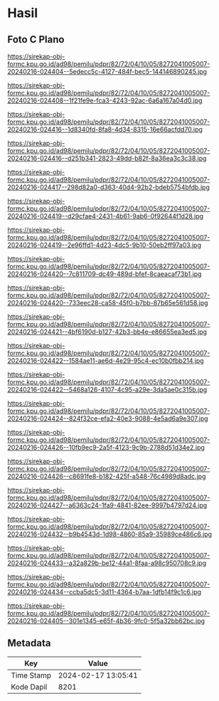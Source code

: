 # Hasil

## Foto C Plano

https://sirekap-obj-formc.kpu.go.id/ad98/pemilu/pdpr/82/72/04/10/05/8272041005007-20240216-024404--5edecc5c-4127-484f-bec5-144146890245.jpg

https://sirekap-obj-formc.kpu.go.id/ad98/pemilu/pdpr/82/72/04/10/05/8272041005007-20240216-024408--1f21fe9e-fca3-4243-92ac-6a6a167a04d0.jpg

https://sirekap-obj-formc.kpu.go.id/ad98/pemilu/pdpr/82/72/04/10/05/8272041005007-20240216-024416--1d8340fd-8fa8-4d34-8315-16e66acfdd70.jpg

https://sirekap-obj-formc.kpu.go.id/ad98/pemilu/pdpr/82/72/04/10/05/8272041005007-20240216-024416--d251b341-2823-49dd-b82f-8a36ea3c3c38.jpg

https://sirekap-obj-formc.kpu.go.id/ad98/pemilu/pdpr/82/72/04/10/05/8272041005007-20240216-024417--298d82a0-d363-40d4-92b2-bdeb5754bfdb.jpg

https://sirekap-obj-formc.kpu.go.id/ad98/pemilu/pdpr/82/72/04/10/05/8272041005007-20240216-024419--d29cfae4-2431-4b61-9ab6-0f92644f1d28.jpg

https://sirekap-obj-formc.kpu.go.id/ad98/pemilu/pdpr/82/72/04/10/05/8272041005007-20240216-024419--2e96ffd1-4d23-4dc5-9b10-50eb2ff97a03.jpg

https://sirekap-obj-formc.kpu.go.id/ad98/pemilu/pdpr/82/72/04/10/05/8272041005007-20240216-024420--7c811709-dc49-489d-bfef-8caeacaf73b1.jpg

https://sirekap-obj-formc.kpu.go.id/ad98/pemilu/pdpr/82/72/04/10/05/8272041005007-20240216-024420--733eec28-ca58-45f0-b7bb-87b65e561d58.jpg

https://sirekap-obj-formc.kpu.go.id/ad98/pemilu/pdpr/82/72/04/10/05/8272041005007-20240216-024421--4bf6190d-b127-42b3-bb4e-e86655ea3ed5.jpg

https://sirekap-obj-formc.kpu.go.id/ad98/pemilu/pdpr/82/72/04/10/05/8272041005007-20240216-024422--1584ae11-ae6d-4e29-95c4-ec10b0fbb214.jpg

https://sirekap-obj-formc.kpu.go.id/ad98/pemilu/pdpr/82/72/04/10/05/8272041005007-20240216-024422--5468a126-4107-4c95-a29e-3da5ae0c315b.jpg

https://sirekap-obj-formc.kpu.go.id/ad98/pemilu/pdpr/82/72/04/10/05/8272041005007-20240216-024424--824f32ce-efa2-40e3-9088-4e5ad6a9e307.jpg

https://sirekap-obj-formc.kpu.go.id/ad98/pemilu/pdpr/82/72/04/10/05/8272041005007-20240216-024426--10fb9ec9-2a5f-4123-9c9b-2788d51d34e2.jpg

https://sirekap-obj-formc.kpu.go.id/ad98/pemilu/pdpr/82/72/04/10/05/8272041005007-20240216-024426--c8691fe8-b182-425f-a548-76c4989d8adc.jpg

https://sirekap-obj-formc.kpu.go.id/ad98/pemilu/pdpr/82/72/04/10/05/8272041005007-20240216-024427--a6363c24-1fa9-4841-82ee-9997b4797d24.jpg

https://sirekap-obj-formc.kpu.go.id/ad98/pemilu/pdpr/82/72/04/10/05/8272041005007-20240216-024432--b9b4543d-1d98-4860-85a9-35989ce486c6.jpg

https://sirekap-obj-formc.kpu.go.id/ad98/pemilu/pdpr/82/72/04/10/05/8272041005007-20240216-024433--a32a829b-be12-44a1-8faa-a98c950708c9.jpg

https://sirekap-obj-formc.kpu.go.id/ad98/pemilu/pdpr/82/72/04/10/05/8272041005007-20240216-024434--ccba5dc5-3d11-4364-b7aa-1dfb14f9c1c6.jpg

https://sirekap-obj-formc.kpu.go.id/ad98/pemilu/pdpr/82/72/04/10/05/8272041005007-20240216-024405--301e1345-e65f-4b36-9fc0-5f5a32bb62bc.jpg


## Metadata

| Key        | Value               |
| ---------- | ------------------- |
| Time Stamp | 2024-02-17 13:05:41 |
| Kode Dapil | 8201                |



